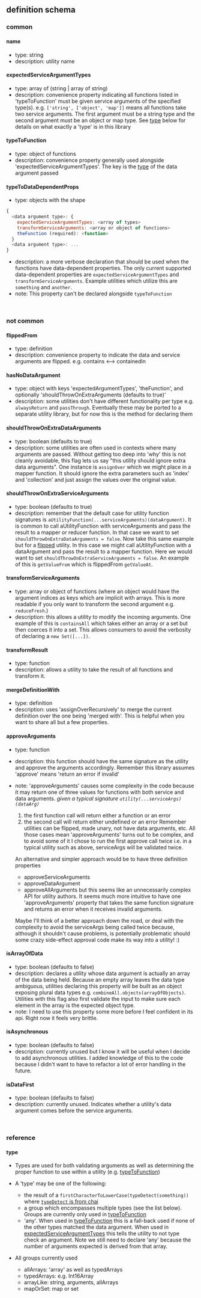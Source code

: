 ## definition schema

### common

#### name
- type: string
- description: utility name

#### expectedServiceArgumentTypes
- type: array of (string | array of string)
- description: convenience property indicating all functions listed in
  'typeToFunction' must be given service arguments of the specified type(s).
  e.g. `['string', ['object', 'map']]` means all functions take two service
  arguments.  The first argument must be a string type and the second argument
  must be an object or map type.  See [type](#type) below for details on what
  exactly a 'type' is in this library

#### typeToFunction
- type: object of functions
- description: convenience property generally used alongside
  'expectedServiceArgumentTypes'.  The key is the [type](#type) of the data
  argument passed

#### typeToDataDependentProps
- type: objects with the shape
```js
{
  <data argument type>: {
    expectedServiceArgumentTypes: <array of types>
    transformServiceArguments: <array or object of functions>
    theFunction (required): <function>
  }
  <data argument type>: ...
}
```
- description: a more verbose declaration that should be used when the functions
  have data-dependent properties.  The only current supported data-dependent
  properties are `expectedServiceArgumentTypes` and `transformServiceArguments`.
  Example utilities which utilize this are `something` and `another`.
- note: This property can't be declared alongside `typeToFunction`

<br>

### not common

#### flippedFrom
- type: definition
- description: convenience property to indicate the data and service arguments
  are flipped.  e.g. contains <--> containedIn

#### hasNoDataArgument
- type: object with keys 'expectedArgumentTypes', 'theFunction', and optionally
  'shouldThrowOnExtraArguments (defaults to true)'
- description: some utilities don't have different functionality per type e.g.
  `alwaysReturn` and `passThrough`.  Eventually these may be ported to a
  separate utility library, but for now this is the method for declaring them

#### shouldThrowOnExtraDataArguments
- type: boolean (defaults to true)
- description: some utilities are often used in contexts where many arguments
  are passed.  Without getting too deep into 'why' this is not cleanly
  avoidable, this flag lets us say "this utility should ignore extra data
  arguments".  One instance is `assignOver` which we might place in a mapper
  function.  It should ignore the extra parameters such as 'index' and
  'collection' and just assign the values over the original value.

#### shouldThrowOnExtraServiceArguments
- type: boolean (defaults to true)
- description: remember that the default case for utility function signatures is
  `aUtilityFunction(...serviceArguments)(dataArgument)`.  It is common to call
  aUtilityFunction with serviceArguments and pass the result to a mapper or
  reducer function.  In that case we want to set
  `shouldThrowOnExtraDataArguments = false`.  Now take this same example but for
  a [flipped](#flippedfrom) utility.  In this case we might call
  aUtilityFunction with a dataArgument and pass the result to a mapper function.
  Here we would want to set `shouldThrowOnExtraServiceArguments = false`.  An
  example of this is `getValueFrom` which is flippedFrom `getValueAt`.

#### transformServiceArguments
- type: array or object of functions (where an object would have the argument
  indices as keys which are implicit with arrays.  This is more readable if you
  only want to transform the second argument e.g. `reduceFresh`.)
- description: this allows a utility to modify the incoming arguments.  One
  example of this is `containsAll` which takes either an array or a set but then
  coerces it into a set.  This allows consumers to avoid the verbosity of
  declaring a `new Set([...])`.

#### transformResult
- type: function
- description: allows a utility to take the result of all functions and
  transform it.

#### mergeDefinitionWith
- type: definition
- description: uses 'assignOverRecursively' to merge the current definition over
  the one being 'merged with'.  This is helpful when you want to share all but
  a few properties.

#### approveArguments
- type: function
- description: this function should have the same signature as the utility and
  approve the arguments accordingly.  Remember this library assumes 'approve'
  means 'return an error if invalid'
- note: 'approveArguments' causes some complexity in the code because it may
  return one of three values for functions with both service and data arguments.
    *given a typical signature `utility(...serviceArgs)(dataArg)`*
    1. the first function call will return either a function or an error
    2. the second call will return either undefined or an error
  Remember utilities can be flipped, made unary, not have data arguments, etc.
  All those cases mean 'approveArguments' turns out to be complex, and to avoid
  some of it I chose to run the first approve call twice i.e. in a typical
  utility such as above, serviceArgs will be validated twice.

  An alternative and simpler approach would be to have three
  definition properties
    - approveServiceArguments
    - approveDataArgument
    - approveAllArguments
  but this seems like an unnecessarily complex API for utility authors.  It
  seems much more intuitive to have one 'approveArguments' property that takes
  the same function signature and returns an error when it receives
  invalid arguments.

  Maybe I'll think of a better approach down the road, or deal with the
  complexity to avoid the serviceArgs being called twice because, although it
  shouldn't cause problems, is potentially problematic should some crazy
  side-effect approval code make its way into a utility! :)

#### isArrayOfData
- type: boolean (defaults to false)
- description: declares a utility whose data argument is actually an array of
  the data being held.  Because an empty array leaves the data type ambiguous,
  utilities declaring this property will be built as an object exposing plural
  data types e.g. `combineAll.objects(arrayOfObjects)`.  Utilities with this
  flag also first validate the input to make sure each element in the array is
  the expected object type.
- note: I need to use this property some more before I feel confident in its
  api.  Right now it feels very brittle.

#### isAsynchronous
- type: boolean (defaults to false)
- description: currently unused but I know it will be useful when I decide to
  add asynchronous utilities.  I added knowledge of this to the code because I
  didn't want to have to refactor a lot of error handling in the future.

#### isDataFirst
- type: boolean (defaults to false)
- description: currently unused.  Indicates whether a utility's data argument
  comes before the service arguments.

<br>

### reference

#### type
- Types are used for both validating arguments as well as determining the proper
  function to use within a utility (e.g. [typeToFunction](#typetofunction))

- A 'type' may be one of the following:
  - the result of a `firstCharacterToLowerCase(typeDetect(something))`
    where [`typeDetect` is from chai](https://github.com/chaijs/type-detect)
  - a group which encompasses multiple types (see the list below).  Groups are
    currently only used in [typeToFunction](#typetofunction)
  - 'any'.  When used in [typeToFunction](#typetofunction) this is a fall-back
    used if none of the other types matched the data argument.  When used in
    [expectedServiceArgumentTypes](#expectedserviceargumenttypes) this tells the
    utility to not type check an argument.  Note we still need to declare 'any'
    because the number of arguments expected is derived from that array.

- All groups currently used  
  - allArrays: 'array' as well as typedArrays
  - typedArrays: e.g. Int16Array
  - arrayLike: string, arguments, allArrays
  - mapOrSet: map or set
